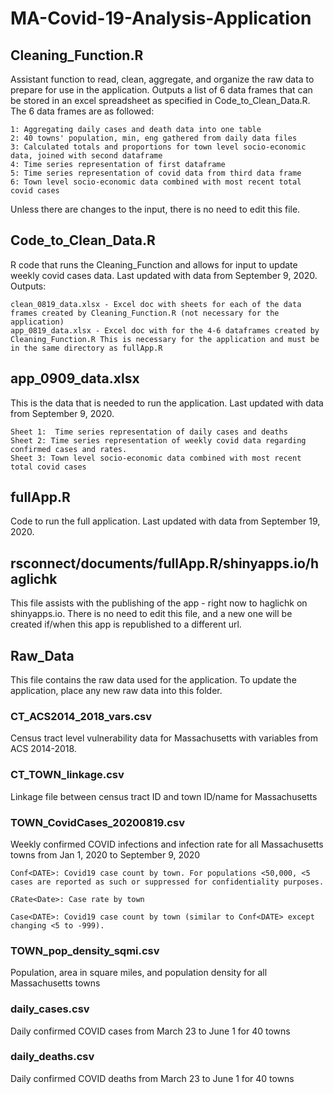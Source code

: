 # MA-Covid-19-Analysis-Application

## Cleaning_Function.R
Assistant function to read, clean, aggregate, and organize the raw data to prepare for use in the application. Outputs a list of 6 data frames that can be stored in an excel spreadsheet as specified in Code_to_Clean_Data.R. The 6 data frames are as followed:

	1: Aggregating daily cases and death data into one table
	2: 40 towns' population, min, eng gathered from daily data files 
	3: Calculated totals and proportions for town level socio-economic data, joined with second dataframe 
	4: Time series representation of first dataframe 
	5: Time series representation of covid data from third data frame 
	6: Town level socio-economic data combined with most recent total covid cases 
	
Unless there are changes to the input, there is no need to edit this file. 

## Code_to_Clean_Data.R
R code that runs the Cleaning_Function and allows for input to update weekly covid cases data. Last updated with data from September 9, 2020. 
Outputs:

	clean_0819_data.xlsx - Excel doc with sheets for each of the data frames created by Cleaning_Function.R (not necessary for the application) 
	app_0819_data.xlsx - Excel doc with for the 4-6 dataframes created by Cleaning_Function.R This is necessary for the application and must be in the same directory as fullApp.R

## app_0909_data.xlsx 
This is the data that is needed to run the application. Last updated with data from September 9, 2020. 

	Sheet 1:  Time series representation of daily cases and deaths 
	Sheet 2: Time series representation of weekly covid data regarding confirmed cases and rates. 
	Sheet 3: Town level socio-economic data combined with most recent total covid cases 

## fullApp.R
Code to run the full application. Last updated with data from September 19, 2020. 

## rsconnect/documents/fullApp.R/shinyapps.io/haglichk
This file assists with the publishing of the app - right now to haglichk on shinyapps.io. There is no need to edit this file, and a new one will be created if/when this app is republished to a different url.  

## Raw_Data
This file contains the raw data used for the application. To update the application, place any new raw data into this folder. 

### CT_ACS2014_2018_vars.csv
Census tract level vulnerability data for Massachusetts with variables from ACS 2014-2018. 

### CT_TOWN_linkage.csv
Linkage file between census tract ID and town ID/name for Massachusetts

### TOWN_CovidCases_20200819.csv
Weekly confirmed COVID infections and infection rate for all Massachusetts towns from Jan 1, 2020 to September 9, 2020

	Conf<DATE>: Covid19 case count by town. For populations <50,000, <5 cases are reported as such or suppressed for confidentiality purposes. 

	CRate<Date>: Case rate by town 

	Case<DATE>: Covid19 case count by town (similar to Conf<DATE> except changing <5 to -999). 

### TOWN_pop_density_sqmi.csv
Population, area in square miles, and population density for all Massachusetts towns 

### daily_cases.csv
Daily confirmed COVID cases from March 23 to June 1 for 40 towns 

### daily_deaths.csv 
Daily confirmed COVID deaths from March 23 to June 1 for 40 towns 	

